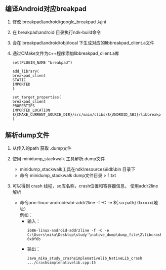 ## 编译Android对应breakpad
1. 修改 breakpad\android\google_breakpad 为jni

2. 在 breakpad\android 目录执行ndk-build命令

3. 会在 breakpad\android\obj\local 下生成对应的libbreakpad_client.a文件

4. 通过CMake文件为c++程序添加libbreakpad_client.a库
    ```
    set(PLUGIN_NAME "breakpad")
   
    add_library(
    breakpad_client 
    STATIC
    IMPORTED
    )
   
    set_target_properties(
    breakpad_client 
    PROPERTIES
    IMPORTED_LOCATION 
    ${CMAKE_CURRENT_SOURCE_DIR}/src/main/clibs/${ANDROID_ABI}/libbreakpad_client.a
    )
    ```

## 解析dump文件
1. 从传入的path 获取 .dump文件

2. 使用 minidump_stackwalk 工具解析.dump文件 
   - minidump_stackwalk工具在ndk\resources\iidb\bin 目录下
   - 命令 minidump_stackwalk dump文件目录 > 1.txt
   
3. 可以得到 crash 线程，so库名称，crash位置和寄存器信息， 使用addr2line解析
   - 命令arm-linux-androideabi-addr2line -f -C -e ${.so path} 0xxxxx(地址)    
   例如： 
      - 输入：
         ```
         i686-linux-android-addr2line -f -C -e C:\Users\mika\Desktop\study'\native_dump\dump_file\2\libcrashsimplenativelib.so 0x8f0b
         ```
      - 输出： 
         ```
         Java_mika_study_crashsimplenativelib_NativeLib_crash 
         .../crashsimplenativelib.cpp:15
         ```
   
